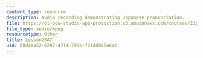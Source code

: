 ```yaml
---
content_type: resource
description: Audio recording demonstrating Japanese pronunciation.
file: https://ol-ocw-studio-app-production.s3.amazonaws.com/courses/21g-504-japanese-iv-spring-2009/08da8a5202974714795bf214d885e6ab_Lesson20A7.mp3
file_type: audio/mpeg
resourcetype: Other
title: Lesson20A7
uid: 08da8a52-0297-4714-795b-f214d885e6ab
---
```

